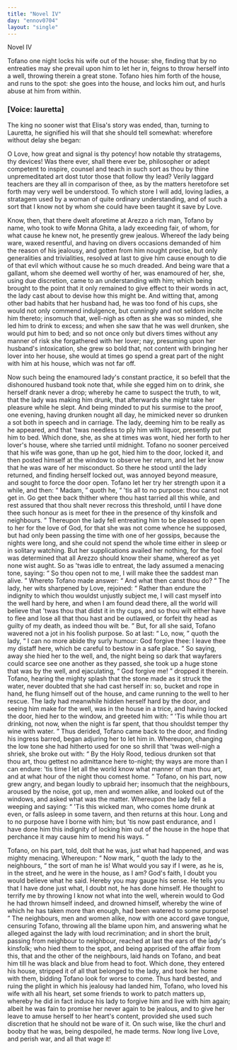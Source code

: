 ```yaml
---
title: "Novel IV"
day: "ennov0704"
layout: "single"
---
```

<html>
 <head>
 </head>
 <body>
  <div id="nov0704" type="novella" who="lauretta">
   <head>
    Novel IV
   </head>
   <argument>
    <p>
     <milestone id="p07040001"/>
     <!--(i)-->
     Tofano one night locks his
wife out of the house: she, finding that by no entreaties may she prevail upon him to let
her in, feigns to throw herself into a well, throwing therein a great stone. Tofano hies
him forth of the house, and runs to the spot: she goes into the house, and locks him out,
and hurls abuse at him from
within.
     <!--(/i)-->
    </p>
   </argument>
   <p>
    <h3>
     [Voice: lauretta]
    </h3>
   </p>
   <div3 type="commentary" who="author">
    <p>
     <milestone id="p07040002"/>
     <!--(sc)-->
     The
     <!--(/sc)-->
     king no sooner wist that
	Elisa's story was ended, than, turning to Lauretta, he signified his will that she should
	tell somewhat: wherefore without delay she began:
    </p>
   </div3>
   <div3 type="commentary" who="lauretta">
    <p>
     <milestone id="p07040003"/>
     O Love, how great and signal
	is thy potency! how notable thy stratagems, thy devices!  Was there ever, shall there ever
	be, philosopher or adept competent to inspire, counsel and teach in such sort as thou by
	thine unpremeditated art dost tutor those that follow thy lead?
     <milestone id="p07040004"/>
     Verily laggard
	teachers are they all in comparison of thee, as by the matters heretofore set forth may
	very well be understood. To which store I will
	add, loving ladies, a stratagem used by a woman of quite ordinary
	understanding, and of such a sort that I know not by whom she could have been taught it
	save by Love.
    </p>
   </div3>
   <p>
    <milestone id="p07040005"/>
    Know, then, that there dwelt aforetime at Arezzo a rich man, Tofano
by name, who took to wife Monna Ghita, a lady exceeding fair, of whom, for what cause he
knew not, he presently grew jealous.  Whereof the lady being ware, waxed resentful, and
having on divers occasions demanded of him the reason of his jealousy, and gotten from him
nought precise, but only generalities and trivialities, resolved at last to give him cause
enough to die of that evil which without cause he so much dreaded.
    <milestone id="p07040006"/>
    And being
ware that a gallant, whom she deemed well
    <pb n="130"/>
    worthy of her, was enamoured of her, she, using due discretion, came to an
understanding with him; which being brought to the point that it only remained to give
effect to their words in act, the lady cast about to devise how this might
be.
    <milestone id="p07040007"/>
    And witting that, among other bad habits that her husband had, he was too
fond of his cups, she would not only commend indulgence, but cunningly and not seldom
incite him thereto;
    <milestone id="p07040008"/>
    insomuch that, well-nigh as often as she was so minded, she
led him to drink to excess; and when she saw that he was well drunken, she would put him
to bed; and so not once only but divers times without any manner of risk she forgathered
with her lover; nay, presuming upon her husband's intoxication, she grew so bold that, not
content with bringing her lover into her house, she would at times go spend a great part
of the night with him at his house, which was not far off.
   </p>
   <p>
    <milestone id="p07040009"/>
    Now such being the
enamoured lady's constant practice, it so befell that the dishonoured husband took note
that, while she egged him on to drink, she herself drank never a drop; whereby he came to
suspect the truth, to wit, that the lady was making him drunk, that afterwards she might
take her pleasure while he slept.
    <milestone id="p07040010"/>
    And being minded to put his surmise to the
proof, one evening, having drunken nought all day, he mimicked never so drunken a sot both
in
speech and in carriage. The lady, deeming him to be really as he appeared, and that 'twas
needless to ply him with liquor, presently put him to bed.  Which done, she, as she at
times was wont, hied her forth to her lover's house, where she tarried until midnight.
    <milestone id="p07040011"/>
    Tofano no sooner perceived that his wife was gone, than up he got, hied him to
the door, locked it, and then posted himself at the window to observe her return, and let
her know that he was ware of her misconduct. So there he stood until the lady returned,
and finding herself locked out, was annoyed beyond measure, and sought to force the door
open.
    <milestone id="p07040012"/>
    Tofano let her try her strength upon it a while, and then:
    <q direct="unspecified">
     Madam,
    </q>
    quoth he,
    <q direct="unspecified">
     'tis all to no purpose: thou canst not get in. Go get thee back thither where
thou hast tarried all this while, and rest assured that thou shalt never recross this
threshold, until I have done thee such honour as is meet for thee in the presence of thy
kinsfolk and neighbours.
    </q>
    <milestone id="p07040013"/>
    Thereupon the lady fell entreating him to be
pleased to open to her for the love of God, for that she was not come whence he supposed,
but had only been passing the time
    <pb n="131"/>
    with one of her gossips, because the nights were long, and she could not spend
the whole time either in sleep or in solitary watching.
But her supplications availed her nothing, for the fool was determined
that all Arezzo should know their shame, whereof as yet none wist aught.
    <milestone id="p07040014"/>
    So as
'twas idle to entreat, the lady assumed a menacing tone, saying:
    <q direct="unspecified">
     So thou open not to
me, I will make thee the saddest man alive.
    </q>
    <milestone id="p07040015"/>
    Whereto Tofano made answer:
    <q direct="unspecified">
     And what then canst thou do?
    </q>
    <milestone id="p07040016"/>
    The lady, her wits sharpened by Love,
rejoined:
    <q direct="unspecified">
     Rather than endure the indignity to which thou wouldst unjustly subject me, I
will cast myself into the well hard by here, and when I am found dead there, all the world
will believe that 'twas thou that didst it in thy cups, and so thou wilt either have to
flee and lose all that thou hast and be outlawed, or forfeit thy head as guilty of my
death, as indeed thou wilt be.
    </q>
    <milestone id="p07040017"/>
    But, for all she said, Tofano wavered not a
jot in his foolish purpose. So at last:
    <q direct="unspecified">
     Lo, now,
    </q>
    quoth the lady,
    <q direct="unspecified">
     I can no more
abide thy surly humour: God forgive thee: I leave thee my distaff here, which be careful
to bestow in a safe place.
    </q>
    <milestone id="p07040018"/>
    So saying, away she hied her to the well, and,
the night being so dark that wayfarers could scarce see one another as they passed, she
took up a huge stone that was by the well, and ejaculating,
    <q direct="unspecified">
     God forgive me!
    </q>
    dropped
it therein.
    <milestone id="p07040019"/>
    Tofano, hearing the mighty splash that the stone made as it struck
the water, never doubted that she had cast herself in: so, bucket and rope in hand, he
flung himself out of the house, and came running to the well to her rescue.
    <milestone id="p07040020"/>
    The
lady had meanwhile hidden herself hard by the door, and seeing him make for the well, was
in the house in a trice, and having locked the door, hied her to the window, and greeted
him with:
    <q direct="unspecified">
     'Tis while thou art drinking, not now, when the night is far spent, that thou
shouldst temper thy wine with water.
    </q>
    <milestone id="p07040021"/>
    Thus derided, Tofano came back to the
door, and finding his ingress barred, began adjuring her to let him
in.
    <milestone id="p07040022"/>
    Whereupon, changing the low tone she had hitherto used for one so shrill
that 'twas well-nigh a shriek, she broke out with:
    <q direct="unspecified">
     By the Holy Rood, tedious drunken
sot that thou art, thou gettest no admittance here to-night; thy ways are more than I can
endure: 'tis time I let all the world know what manner of man thou art, and at what hour
of the night thou comest home.
    </q>
    <milestone id="p07040023"/>
    Tofano, on his part, now grew angry, and
began loudly to upbraid her; insomuch that the neighbours, aroused by the noise,
    <pb n="132"/>
    got up, men and women alike, and looked out of the windows, and asked what was the
matter.
    <milestone id="p07040024"/>
    Whereupon the lady fell a weeping and saying:
    <q direct="unspecified">
     'Tis this wicked man,
who comes home drunk at even, or falls asleep in some tavern, and then returns at this
hour.  Long and to no purpose have I borne with him; but 'tis now past endurance, and I
have done him this indignity of locking him out of
the house in the hope that perchance it may cause him to mend his
ways.
    </q>
   </p>
   <p>
    <milestone id="p07040025"/>
    Tofano, on his part, told, dolt that he was, just what had happened, and
was mighty menacing.
    <milestone id="p07040026"/>
    Whereupon:
    <q direct="unspecified">
     Now mark,
    </q>
    quoth the lady to the
neighbours,
    <q direct="unspecified">
     the sort of man he is!  What would you say if I were, as he is, in the
street, and he were in the house, as I am?  God's faith, I doubt you would believe what he
said. Hereby you may gauge his sense. He tells you that I have done just what, I doubt
not, he has done himself.
     <milestone id="p07040027"/>
     He thought to terrify me by throwing I know not what
into the well, wherein would to God he had thrown himself indeed, and drowned himself,
whereby the wine of which he has taken more than enough, had
been watered to some purpose!
    </q>
    <milestone id="p07040028"/>
    The neighbours, men and women alike, now with
one accord gave tongue, censuring Tofano, throwing all the blame upon him, and answering
what he alleged against the lady with loud recrimination; and in short the bruit, passing
from neighbour to neighbour, reached at last the ears of the lady's kinsfolk;
    <milestone id="p07040029"/>
    who hied them to the spot, and being apprised of the affair from this, that and
the other of the neighbours, laid hands on Tofano, and beat him till he was black and blue
from head to foot. Which done, they entered his house, stripped it of all that belonged to
the lady, and took her home with them, bidding Tofano look for worse to come.
    <milestone id="p07040030"/>
    Thus hard bested, and ruing the plight in which his jealousy had landed him,
Tofano, who loved his wife with all his heart, set some friends to work to patch matters
up, whereby he did in fact induce his lady to forgive him and live with him again; albeit
he was fain to promise her never again to be jealous, and to give her leave to amuse
herself to her heart's content, provided she used such discretion that he should not be
ware of it.
    <milestone id="p07040031"/>
    On such wise, like the churl and booby that he was, being
despoiled, he made terms. Now long live
Love, and perish war, and all that wage it!
   </p>
  </div>
 </body>
</html>